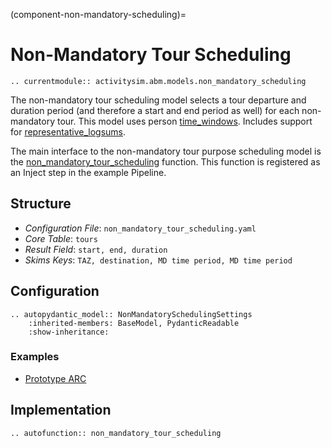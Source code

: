 (component-non-mandatory-scheduling)=
# Non-Mandatory Tour Scheduling

```{eval-rst}
.. currentmodule:: activitysim.abm.models.non_mandatory_scheduling
```
The non-mandatory tour scheduling model selects a tour departure and duration period (and therefore a start and end
period as well) for each non-mandatory tour.  This model uses person [time_windows](time_windows).  Includes support
for [representative_logsums](representative_logsums).

The main interface to the non-mandatory tour purpose scheduling model is the
[non_mandatory_tour_scheduling](activitysim.abm.models.non_mandatory_scheduling.non_mandatory_tour_scheduling)
function.  This function is registered as an Inject step in the example Pipeline.

## Structure

- *Configuration File*: `non_mandatory_tour_scheduling.yaml`
- *Core Table*: `tours`
- *Result Field*: `start, end, duration`
- *Skims Keys*: `TAZ, destination, MD time period, MD time period`



## Configuration

```{eval-rst}
.. autopydantic_model:: NonMandatorySchedulingSettings
    :inherited-members: BaseModel, PydanticReadable
    :show-inheritance:
```

### Examples

- [Prototype ARC](https://github.com/ActivitySim/activitysim/blob/main/activitysim/examples/prototype_arc/configs/non_mandatory_tour_scheduling.yaml)

## Implementation

```{eval-rst}
.. autofunction:: non_mandatory_tour_scheduling
```
